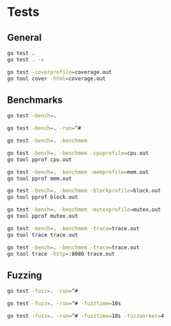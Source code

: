 # Tests

## General

```bash
go test .
go test . -v
```

```bash
go test -coverprofile=coverage.out
go tool cover -html=coverage.out
```

## Benchmarks

```bash
go test -bench=.
```

```bash
go test -bench=. -run=^#
```

```bash
go test -bench=. -benchmem
```

```bash
go test -bench=. -benchmem -cpuprofile=cpu.out
go tool pprof cpu.out
```

```bash
go test -bench=. -benchmem -memprofile=mem.out
go tool pprof mem.out
```

```bash
go test -bench=. -benchmem -blockprofile=block.out
go tool pprof block.out
```

```bash
go test -bench=. -benchmem -mutexprofile=mutex.out
go tool pprof mutex.out
```

```bash
go test -bench=. -benchmem -trace=trace.out
go tool trace trace.out
```

```bash
go test -bench=. -benchmem -trace=trace.out
go tool trace -http=:8080 trace.out
```

## Fuzzing

```bash
go test -fuzz=. -run=^#
```

```bash
go test -fuzz=. -run=^# -fuzztime=10s
```

```bash
go test -fuzz=. -run=^# -fuzztime=10s -fuzzworker=4
```